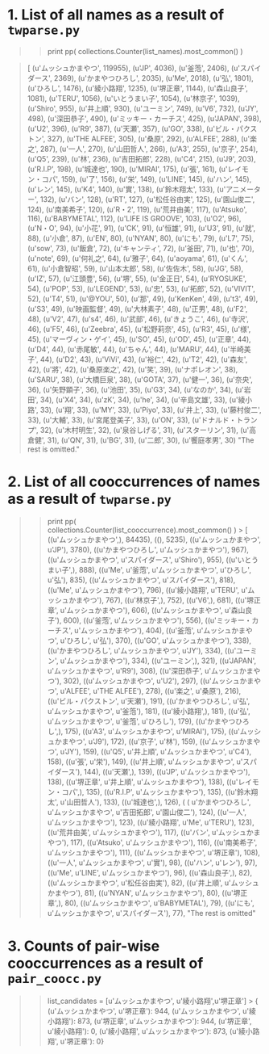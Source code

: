 # 1. List of all names as a result of `twparse.py`
> > print pp(  collections.Counter(list_names).most_common()  ) 

>[   (u'ムッシュかまやつ', 119955),
    (u'JP', 4036),
    (u'釜萢', 2406),
    (u'スパイダース', 2369),
    (u'かまやつひろし', 2035),
    (u'Me', 2018),
    (u'弘', 1801),
    (u'ひろし', 1476),
    (u'綾小路翔', 1235),
    (u'堺正章', 1144),
    (u'森山良子', 1081),
    (u'TERU', 1056),
    (u'いとうまい子', 1054),
    (u'林京子', 1039),
    (u'Shiro', 955),
    (u'井上順', 930),
    (u'ユーミン', 749),
    (u'V6', 732),
    (u'JY', 498),
    (u'深田恭子', 490),
    (u'ミッキー・カーチス', 425),
    (u'JAPAN', 398),
    (u'U2', 396),
    (u'R9', 387),
    (u'天瀬', 357),
    (u'GO', 338),
    (u'ビル・パクストン', 327),
    (u'THE ALFEE', 305),
    (u'桑原', 292),
    (u'ALFEE', 288),
    (u'楽之', 287),
    (u'一人', 270),
    (u'山田哲人', 266),
    (u'A3', 255),
    (u'京子', 254),
    (u'Q5', 239),
    (u'林', 236),
    (u'吉田拓郎', 228),
    (u'C4', 215),
    (u'J9', 203),
    (u'R.I.P', 198),
    (u'城達也', 190),
    (u'MIRAI', 175),
    (u'張', 161),
    (u'レイモン・コパ', 159),
    (u'了', 156),
    (u'栄', 149),
    (u'LINE', 145),
    (u'ハン', 145),
    (u'レン', 145),
    (u'K4', 140),
    (u'實', 138),
    (u'鈴木翔太', 133),
    (u'アニメーター', 132),
    (u'バン', 128),
    (u'RT', 127),
    (u'松任谷由実', 125),
    (u'園山俊二', 124),
    (u'南美希子', 120),
    (u'R・2', 119),
    (u'荒井由美', 117),
    (u'Atsuko', 116),
    (u'BABYMETAL', 112),
    (u'LIFE IS GROOVE', 103),
    (u'O2', 96),
    (u'N・O', 94),
    (u'小花', 91),
    (u'CK', 91),
    (u'恒雄', 91),
    (u'U3', 91),
    (u'就', 88),
    (u'小倉', 87),
    (u'EN', 80),
    (u'NYAN', 80),
    (u'にも', 79),
    (u'L7', 75),
    (u'sow', 73),
    (u'飯倉', 72),
    (u'キャンティ', 72),
    (u'釜田', 71),
    (u'也', 70),
    (u'note', 69),
    (u'何礼之', 64),
    (u'雅子', 64),
    (u'aoyama', 61),
    (u'くん', 61),
    (u'小倉智昭', 59),
    (u'山本太郎', 58),
    (u'佐佐木', 58),
    (u'JG', 58),
    (u'IZ', 57),
    (u'江頭豊', 56),
    (u'堺', 55),
    (u'金正日', 54),
    (u'RYOSUKE', 54),
    (u'POP', 53),
    (u'LEGEND', 53),
    (u'忠', 53),
    (u'拓郎', 52),
    (u'VIVIT', 52),
    (u'T4', 51),
    (u'@YOU', 50),
    (u'那', 49),
    (u'KenKen', 49),
    (u't3', 49),
    (u'S3', 49),
    (u'映画監督', 49),
    (u'大林素子', 48),
    (u'正男', 48),
    (u'F2', 48),
    (u'V2', 47),
    (u's4', 46),
    (u'武部', 46),
    (u'きょうこ', 46),
    (u'寺沢', 46),
    (u'F5', 46),
    (u'Zeebra', 45),
    (u'松野莉奈', 45),
    (u'R3', 45),
    (u'様', 45),
    (u'マーヴィン・ゲイ', 45),
    (u'SO', 45),
    (u'OD', 45),
    (u'正章', 44),
    (u'D4', 44),
    (u'赤尾敏', 44),
    (u'ちゃん', 44),
    (u'MARU', 44),
    (u'半崎美子', 44),
    (u'D2', 43),
    (u'ViVi', 43),
    (u'裕仁', 42),
    (u'T2', 42),
    (u'森友', 42),
    (u'將', 42),
    (u'桑原楽之', 42),
    (u'笑', 39),
    (u'ナポレオン', 38),
    (u'SARU', 38),
    (u'大橋巨泉', 38),
    (u'GOTA', 37),
    (u'健一', 36),
    (u'奈央', 36),
    (u'矢野顕子', 36),
    (u'池田', 35),
    (u'G3', 34),
    (u'なのか', 34),
    (u'岩田', 34),
    (u'X4', 34),
    (u'zK', 34),
    (u'he', 34),
    (u'辛島文雄', 33),
    (u'綾小路', 33),
    (u'翔', 33),
    (u'MY', 33),
    (u'Piyo', 33),
    (u'井上', 33),
    (u'藤村俊二', 33),
    (u'大輔', 33),
    (u'宮尾登美子', 33),
    (u'ON', 33),
    (u'ドナルド・トランプ', 32),
    (u'木村明生', 32),
    (u'泉谷しげる', 31),
    (u'スターリン', 31),
    (u'高倉健', 31),
    (u'QN', 31),
    (u'BG', 31),
    (u'二郎', 30),
    (u'饗庭孝男', 30)  "The rest is omitted."
    

# 2. List of all cooccurrences of names as a result of `twparse.py`
> > print pp(  collections.Counter(list_cooccurrence).most_common()  ) 
    > [   ((u'ムッシュかまやつ',), 84435),
    ((), 5235),
    ((u'ムッシュかまやつ', u'JP'), 3780),
    ((u'かまやつひろし', u'ムッシュかまやつ'), 967),
    ((u'ムッシュかまやつ', u'スパイダース', u'Shiro'), 955),
    ((u'いとうまい子',), 888),
    ((u'Me', u'釜萢', u'ムッシュかまやつ', u'ひろし', u'弘'), 835),
    ((u'ムッシュかまやつ', u'スパイダース'), 818),
    ((u'Me', u'ムッシュかまやつ'), 796),
    ((u'綾小路翔', u'TERU', u'ムッシュかまやつ'), 767),
    ((u'林京子',), 752),
    ((u'V6',), 681),
    ((u'堺正章', u'ムッシュかまやつ'), 606),
    ((u'ムッシュかまやつ', u'森山良子'), 600),
    ((u'釜萢', u'ムッシュかまやつ'), 556),
    ((u'ミッキー・カーチス', u'ムッシュかまやつ'), 404),
    ((u'釜萢', u'ムッシュかまやつ', u'ひろし', u'弘'), 370),
    ((u'GO', u'ムッシュかまやつ'), 338),
    ((u'かまやつひろし', u'ムッシュかまやつ', u'JY'), 334),
    ((u'ユーミン', u'ムッシュかまやつ'), 334),
    ((u'ユーミン',), 321),
    ((u'JAPAN', u'ムッシュかまやつ', u'R9'), 308),
    ((u'深田恭子', u'ムッシュかまやつ'), 302),
    ((u'ムッシュかまやつ', u'U2'), 297),
    ((u'ムッシュかまやつ', u'ALFEE', u'THE ALFEE'), 278),
    ((u'楽之', u'桑原'), 216),
    ((u'ビル・パクストン', u'天瀬'), 191),
    ((u'かまやつひろし', u'弘', u'ムッシュかまやつ', u'釜萢'), 181),
    ((u'綾小路翔',), 181),
    ((u'弘', u'ムッシュかまやつ', u'釜萢', u'ひろし'), 179),
    ((u'かまやつひろし',), 175),
    ((u'A3', u'ムッシュかまやつ', u'MIRAI'), 175),
    ((u'ムッシュかまやつ', u'J9'), 172),
    ((u'京子', u'林'), 159),
    ((u'ムッシュかまやつ', u'JY'), 159),
    ((u'Q5', u'井上順', u'ムッシュかまやつ', u'C4'), 158),
    ((u'張', u'栄'), 149),
    ((u'井上順', u'ムッシュかまやつ', u'スパイダース'), 144),
    ((u'天瀬',), 139),
    ((u'JP', u'ムッシュかまやつ'), 138),
    ((u'堺正章', u'井上順', u'ムッシュかまやつ'), 138),
    ((u'レイモン・コパ',), 135),
    ((u'R.I.P', u'ムッシュかまやつ'), 135),
    ((u'鈴木翔太', u'山田哲人'), 133),
    ((u'城達也',), 126),
    (   (   u'かまやつひろし',
            u'ムッシュかまやつ',
            u'吉田拓郎',
            u'園山俊二'),
        124),
    ((u'一人', u'ムッシュかまやつ'), 123),
    ((u'綾小路翔', u'Me', u'TERU'), 123),
    ((u'荒井由美', u'ムッシュかまやつ'), 117),
    ((u'バン', u'ムッシュかまやつ'), 117),
    ((u'Atsuko', u'ムッシュかまやつ'), 116),
    ((u'南美希子', u'ムッシュかまやつ'), 111),
    ((u'ムッシュかまやつ', u'堺正章'), 108),
    ((u'一人', u'ムッシュかまやつ', u'實'), 98),
    ((u'ハン', u'レン'), 97),
    ((u'Me', u'LINE', u'ムッシュかまやつ'), 96),
    ((u'森山良子',), 82),
    ((u'ムッシュかまやつ', u'松任谷由実'), 82),
    ((u'井上順', u'ムッシュかまやつ'), 81),
    ((u'NYAN', u'ムッシュかまやつ'), 80),
    ((u'堺正章',), 80),
    ((u'ムッシュかまやつ', u'BABYMETAL'), 79),
    ((u'にも', u'ムッシュかまやつ', u'スパイダース'), 77), "The rest is omitted"
    
    
    
# 3. Counts of pair-wise cooccurrences as a result of `pair_coocc.py`
> > list_candidates = [u'ムッシュかまやつ', u'綾小路翔',u'堺正章']
    > {   (u'ムッシュかまやつ', u'堺正章'): 944,
    (u'ムッシュかまやつ', u'綾小路翔'): 873,
    (u'堺正章', u'ムッシュかまやつ'): 944,
    (u'堺正章', u'綾小路翔'): 0,
    (u'綾小路翔', u'ムッシュかまやつ'): 873,
    (u'綾小路翔', u'堺正章'): 0}

